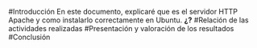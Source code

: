 #Introducción
En este documento, explicaré que es el servidor HTTP Apache y como instalarlo correctamente en Ubuntu.
**¿?**
#Relación de las actividades realizadas
#Presentación y valoración de los resultados
#Conclusión
